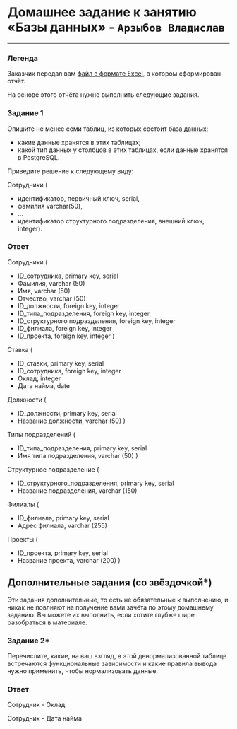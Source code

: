 # Домашнее задание к занятию «Базы данных» - `Арзыбов Владислав`


---
### Легенда

Заказчик передал вам [файл в формате Excel](https://github.com/netology-code/sdb-homeworks/blob/main/resources/hw-12-1.xlsx), в котором сформирован отчёт. 

На основе этого отчёта нужно выполнить следующие задания.

### Задание 1

Опишите не менее семи таблиц, из которых состоит база данных:

- какие данные хранятся в этих таблицах;
- какой тип данных у столбцов в этих таблицах, если данные хранятся в PostgreSQL.

Приведите решение к следующему виду:

Сотрудники (

- идентификатор, первичный ключ, serial,
- фамилия varchar(50),
- ...
- идентификатор структурного подразделения, внешний ключ, integer).

### Ответ

Сотрудники (

   - ID_сотрудника, primary key, serial
   - Фамилия, varchar (50)
   - Имя, varchar (50)
   - Отчество, varchar (50)
   - ID_должности, foreign key, integer
   - ID_типа_подразделения, foreign key, integer
   - ID_структурного подразделения, foreign key, integer
   - ID_филиала, foreign key, integer
   - ID_проекта, foreign key, integer )

Ставка (

   - ID_ставки, primary key, serial
   - ID_сотрудника, foreign key, integer
   - Оклад, integer
   - Дата найма, date

Должности (

   - ID_должности, primary key, serial
   - Название должности, varchar (50) )

Типы подразделений (

   - ID_типа_подразделения, primary key, serial
   - Имя типа подразделения, varchar (50) )

Структурное подразделение (

   - ID_структурного_подразделения, primary key, serial
   - Название подразделения, varchar (150)

Филиалы (

   - ID_филиала, primary key, serial
   - Адрес филиала, varchar (255)

Проекты (

   - ID_проекта, primary key, serial
   - Название проекта, varchar (200) )


## Дополнительные задания (со звёздочкой*)
Эти задания дополнительные, то есть не обязательные к выполнению, и никак не повлияют на получение вами зачёта по этому домашнему заданию. Вы можете их выполнить, если хотите глубже шире разобраться в материале.


### Задание 2*

Перечислите, какие, на ваш взгляд, в этой денормализованной таблице встречаются функциональные зависимости и какие правила вывода нужно применить, чтобы нормализовать данные.

### Ответ
  
  Сотрудник - Оклад
  
  Сотрудник - Дата найма
